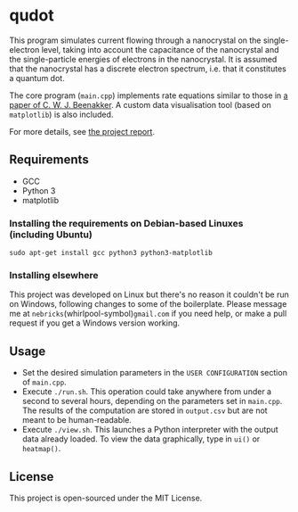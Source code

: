 # qudot

This program simulates current flowing through a nanocrystal on the single-
electron level, taking into account the capacitance of the nanocrystal and the
single-particle energies of electrons in the nanocrystal. It is assumed that the
nanocrystal has a discrete electron spectrum, i.e. that it constitutes a
quantum dot.

The core program (`main.cpp`) implements rate equations similar to those in
[a paper of C. W. J. Beenakker](http://dx.doi.org/10.1103/PhysRevB.44.1646).
A custom data visualisation tool (based on `matplotlib`) is also included.

For more details, see
[the project report](https://github.com/nbrick/qudot-doc/raw/master/report.pdf).

## Requirements

* GCC
* Python 3
* matplotlib

### Installing the requirements on Debian-based Linuxes (including Ubuntu)

```
sudo apt-get install gcc python3 python3-matplotlib
```

### Installing elsewhere

This project was developed on Linux but there's no reason it couldn't be run on
Windows, following changes to some of the boilerplate. Please message me at
`nebricks`(whirlpool-symbol)`gmail.com` if you need help, or make a pull request
if you get a Windows version working.

## Usage

* Set the desired simulation parameters in the `USER CONFIGURATION` section of
  `main.cpp`.
* Execute `./run.sh`. This operation could take anywhere from under a second to
  several hours, depending on the parameters set in `main.cpp`. The results of
  the computation are stored in `output.csv` but are not meant to be
  human-readable.
* Execute `./view.sh`. This launches a Python interpreter with the output data
  already loaded. To view the data graphically, type in `ui()` or `heatmap()`.

## License

This project is open-sourced under the MIT License.

